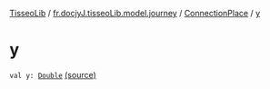 [TisseoLib](../../index.md) / [fr.docjyJ.tisseoLib.model.journey](../index.md) / [ConnectionPlace](index.md) / [y](./y.md)

# y

`val y: `[`Double`](https://kotlinlang.org/api/latest/jvm/stdlib/kotlin/-double/index.html) [(source)](https://github.com/docjyJ/TisseoLib/tree/master/src/main/kotlin/fr/docjyJ/tisseoLib/model/journey/ConnectionPlace.kt#L20)